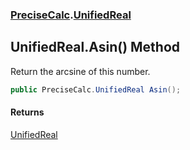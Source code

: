 ### [PreciseCalc](PreciseCalc.md 'PreciseCalc').[UnifiedReal](PreciseCalc.UnifiedReal.md 'PreciseCalc.UnifiedReal')

## UnifiedReal.Asin() Method

Return the arcsine of this number.

```csharp
public PreciseCalc.UnifiedReal Asin();
```

#### Returns
[UnifiedReal](PreciseCalc.UnifiedReal.md 'PreciseCalc.UnifiedReal')
